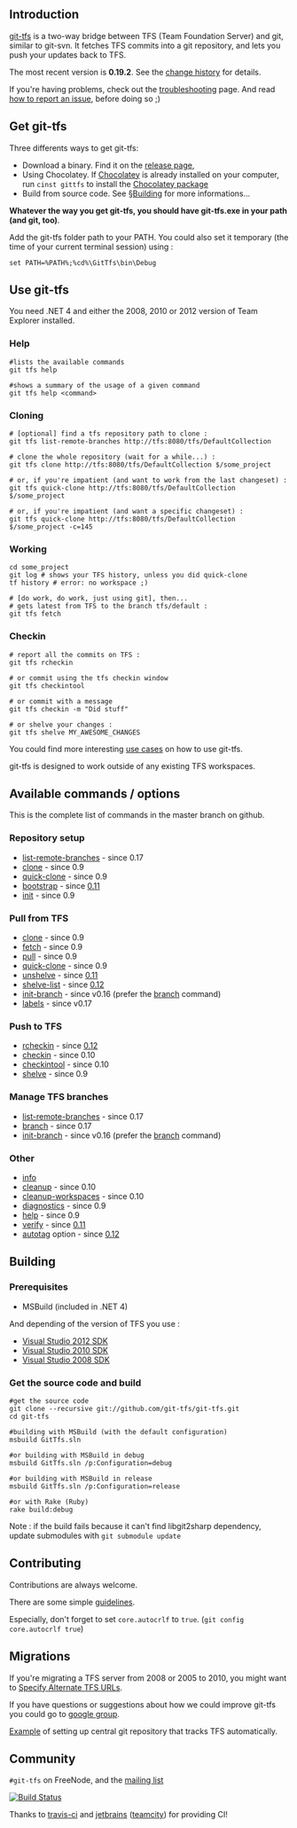 ﻿## Introduction

[git-tfs](http://git-tfs.com/) is a two-way bridge between TFS (Team Foundation Server) and git, similar to git-svn.
It fetches TFS commits into a git repository, and lets you push your updates back to TFS.

The most recent version is __0.19.2__. See the [change history](https://github.com/git-tfs/git-tfs/releases) for details.

If you're having problems, check out the [troubleshooting](doc/TROUBLESHOOTING.md) page.
And read [how to report an issue](doc/reporting-issues.md), before doing so ;)

## Get git-tfs

Three differents ways to get git-tfs:

* Download a binary. Find it on the [release page](https://github.com/git-tfs/git-tfs/releases),
* Using Chocolatey. If [Chocolatey](http://chocolatey.org/) is already installed on your computer, run `cinst gittfs` to install the [Chocolatey package](http://chocolatey.org/packages/gittfs)
* Build from source code. See §[Building](#building) for more informations...

__Whatever the way you get git-tfs, you should have git-tfs.exe in your path (and git, too)__.

Add the git-tfs folder path to your PATH. You could also set it temporary (the time of your current terminal session) using :

    set PATH=%PATH%;%cd%\GitTfs\bin\Debug

## Use git-tfs

You need .NET 4 and either the 2008, 2010 or 2012 version of Team Explorer installed.

### Help

    #lists the available commands
    git tfs help

    #shows a summary of the usage of a given command
    git tfs help <command>

### Cloning

    # [optional] find a tfs repository path to clone :
    git tfs list-remote-branches http://tfs:8080/tfs/DefaultCollection

    # clone the whole repository (wait for a while...) :
    git tfs clone http://tfs:8080/tfs/DefaultCollection $/some_project

    # or, if you're impatient (and want to work from the last changeset) :
    git tfs quick-clone http://tfs:8080/tfs/DefaultCollection $/some_project

    # or, if you're impatient (and want a specific changeset) :
    git tfs quick-clone http://tfs:8080/tfs/DefaultCollection $/some_project -c=145

### Working

    cd some_project
    git log # shows your TFS history, unless you did quick-clone
    tf history # error: no workspace ;)

    # [do work, do work, just using git], then...
    # gets latest from TFS to the branch tfs/default :
    git tfs fetch

### Checkin

    # report all the commits on TFS :
    git tfs rcheckin

    # or commit using the tfs checkin window
    git tfs checkintool 

    # or commit with a message
    git tfs checkin -m "Did stuff"

    # or shelve your changes :
    git tfs shelve MY_AWESOME_CHANGES

You could find more interesting [use cases](doc/usecases/usecases.md) on how to use git-tfs.
	
git-tfs is designed to work outside of any existing TFS workspaces.

## Available commands / options

This is the complete list of commands in the master branch on github.

### Repository setup

* [list-remote-branches](doc/commands/list-remote-branches.md) - since 0.17
* [clone](doc/commands/clone.md) - since 0.9
* [quick-clone](doc/commands/quick-clone.md) - since 0.9
* [bootstrap](doc/commands/bootstrap.md) - since [0.11][v0.11]
* [init](doc/commands/init.md) - since 0.9

### Pull from TFS

* [clone](doc/commands/clone.md) - since 0.9
* [fetch](doc/commands/fetch.md) - since 0.9
* [pull](doc/commands/pull.md) - since 0.9
* [quick-clone](doc/commands/quick-clone.md) - since 0.9
* [unshelve](doc/commands/unshelve.md) - since [0.11][v0.12]
* [shelve-list](doc/commands/shelve-list.md) - since [0.12][v0.12]
* [init-branch](doc/commands/init-branch.md) - since v0.16 (prefer the [branch](doc/commands/branch.md) command)
* [labels](doc/commands/labels.md) - since v0.17

### Push to TFS

* [rcheckin](doc/commands/rcheckin.md) - since [0.12][v0.12]
* [checkin](doc/commands/checkin.md) - since 0.10
* [checkintool](doc/commands/checkintool.md) - since 0.10
* [shelve](doc/commands/shelve.md) - since 0.9

### Manage TFS branches

* [list-remote-branches](doc/commands/list-remote-branches.md) - since 0.17
* [branch](doc/commands/branch.md) - since 0.17
* [init-branch](doc/commands/init-branch.md) - since v0.16 (prefer the [branch](doc/commands/branch.md) command)

### Other

* [info](doc/commands/info.md)
* [cleanup](doc/commands/cleanup.md) - since 0.10
* [cleanup-workspaces](doc/commands/cleanup-workspaces.md) - since 0.10
* [diagnostics](doc/commands/diagnostics.md) - since 0.9
* [help](doc/commands/help.md) - since 0.9
* [verify](doc/commands/verify.md) - since [0.11][v0.11]
* [autotag](doc/commands/autotag.md) option - since [0.12][v0.12]

## Building

### Prerequisites 

* MSBuild (included in .NET 4) 

And depending of the version of TFS you use :

* [Visual Studio 2012 SDK](http://www.microsoft.com/en-us/download/details.aspx?id=30668)
* [Visual Studio 2010 SDK](http://www.microsoft.com/downloads/en/details.aspx?FamilyID=21307C23-F0FF-4EF2-A0A4-DCA54DDB1E21&displaylang=en)
* [Visual Studio 2008 SDK](http://www.microsoft.com/download/en/details.aspx?id=21827)

### Get the source code and build

    #get the source code
    git clone --recursive git://github.com/git-tfs/git-tfs.git
    cd git-tfs

    #building with MSBuild (with the default configuration)
    msbuild GitTfs.sln

    #or building with MSBuild in debug
    msbuild GitTfs.sln /p:Configuration=debug

    #or building with MSBuild in release
    msbuild GitTfs.sln /p:Configuration=release

    #or with Rake (Ruby)
    rake build:debug

Note : if the build fails because it can't find libgit2sharp dependency, update submodules with `git submodule update`

## Contributing
Contributions are always welcome.

There are some simple [guidelines](CONTRIBUTING.md).

Especially, don't forget to set `core.autocrlf` to `true`. (`git config core.autocrlf true`)

## Migrations 
If you're migrating a TFS server from 2008 or 2005 to 2010, you might want to [Specify Alternate TFS URLs](doc/specify-alternate-tfs-urls.md).

[v0.11]: http://mattonrails.wordpress.com/2011/03/11/git-tfs-0-11-0-release-notes/ "0.11 Release notes"
[v0.12]: http://sparethought.wordpress.com/2011/08/10/git-tfs-bridge-v0-12-released/

If you have questions or suggestions about how we could improve git-tfs you could go to [google group](http://groups.google.com/group/git-tfs-dev).

[Example](http://sparethought.wordpress.com/2011/07/18/how-to-establish-git-central-repository-for-working-against-tfs-with-git-tfs-bridge/) of setting up central git repository that tracks TFS automatically.

## Community

`#git-tfs` on FreeNode, and the [mailing list](https://groups.google.com/group/git-tfs-dev)


[![Build Status](https://secure.travis-ci.org/git-tfs/git-tfs.png)](http://travis-ci.org/git-tfs/git-tfs)

Thanks to [travis-ci](http://travis-ci.org/) and [jetbrains](http://www.jetbrains.com/teamcity)
([teamcity](http://teamcity.codebetter.com/project.html?projectId=project256))
for providing CI!
